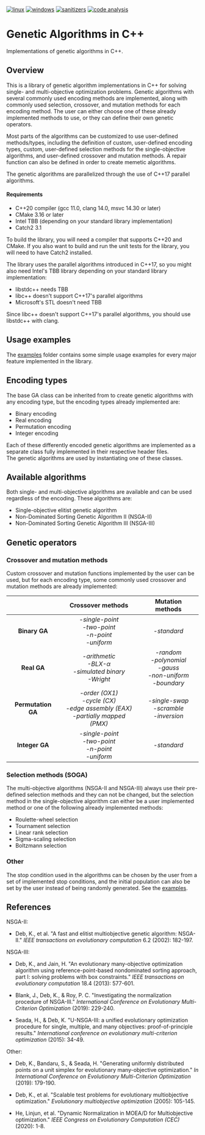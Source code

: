 [![linux](https://github.com/KRM7/genetic-algorithms/actions/workflows/linux.yml/badge.svg?branch=dev)](https://github.com/KRM7/genetic-algorithms/actions/workflows/linux.yml)
[![windows](https://github.com/KRM7/genetic-algorithms/actions/workflows/windows.yml/badge.svg?branch=dev)](https://github.com/KRM7/genetic-algorithms/actions/workflows/windows.yml)
[![sanitizers](https://github.com/KRM7/genetic-algorithms/actions/workflows/sanitizers.yml/badge.svg?branch=dev)](https://github.com/KRM7/genetic-algorithms/actions/workflows/sanitizers.yml)
[![code analysis](https://github.com/KRM7/genetic-algorithms/actions/workflows/analysis.yml/badge.svg?branch=dev)](https://github.com/KRM7/genetic-algorithms/actions/workflows/analysis.yml)


# Genetic Algorithms in C++ 

<p> Implementations of genetic algorithms in C++. </p>

## Overview

<p>
This is a library of genetic algorithm implementations in C++ for solving single-
and multi-objective optimization problems.
Genetic algorithms with several commonly used
encoding methods are implemented, along with commonly used selection, crossover, and mutation
methods for each encoding method. The user can either choose one of these already implemented 
methods to use, or they can define their own genetic operators.
</p>

<p> 
Most parts of the algorithms can be customized to use user-defined methods/types,
including the definition of custom, user-defined encoding types,
custom, user-defined selection methods for the single-objective algorithms,
and user-defined crossover and mutation methods.
A repair function can also be defined in order to create memetic algorithms.
</p>

<p>
The genetic algorithms are parallelized through the use of C++17 parallel algorithms.
</p>

#### Requirements

- C++20 compiler (gcc 11.0, clang 14.0, msvc 14.30 or later)
- CMake 3.16 or later
- Intel TBB (depending on your standard library implementation)
- Catch2 3.1

<p>
To build the library, you will need a compiler that supports C++20 and CMake.  
If you also want to build and run the unit tests for the library, you will need to have
Catch2 installed.
</p>

<p>
The library uses the parallel algorithms introduced in C++17, so you might also need
Intel's TBB library depending on your standard library implementation:
</p>

- libstdc++ needs TBB
- libc++ doesn't support C++17's parallel algorithms
- Microsoft's STL doesn't need TBB

Since libc++ doesn't support C\++17's parallel algorithms, you should use libstdc++ with clang.


## Usage examples

The [examples](/examples) folder contains some simple usage examples for 
every major feature implemented in the library.

## Encoding types

<p>
The base GA class can be inherited from to create genetic algorithms with any encoding type,
but the encoding types already implemented are:
</p>

* Binary encoding
* Real encoding
* Permutation encoding
* Integer encoding

<p>
Each of these differently encoded genetic algorithms are implemented as a separate class
fully implemented in their respective header files. <br/>
The genetic algorithms are used by instantiating one of these classes.
<p/>


## Available algorithms
Both single- and multi-objective algorithms are available and can be used regardless
of the encoding. These algorithms are:
* Single-objective elitist genetic algorithm
* Non-Dominated Sorting Genetic Algorithm II (NSGA-II)
* Non-Dominated Sorting Genetic Algorithm III (NSGA-III)


## Genetic operators

### Crossover and mutation methods
Custom crossover and mutation functions implemented by the user can be used, but
for each encoding type, some commonly used crossover and mutation methods are already implemented:

|                    | Crossover methods | Mutation methods |
|:------------------:|:-----------------:|:----------------:|
| **Binary GA**      |*-single-point*<br/>*-two-point*<br/>*-n-point*<br/>*-uniform*    |*-standard*|
| **Real GA**        |*-arithmetic*<br/>*-BLX-α*<br/>*-simulated binary*<br/>*-Wright*  |*-random*<br/>*-polynomial*<br/>*-gauss*<br/>*-non-uniform*<br/>*-boundary*|
| **Permutation GA** |*-order (OX1)*<br/>*-cycle (CX)*<br/>*-edge assembly (EAX)*<br/>*-partially mapped (PMX)* |*-single-swap*<br/>*-scramble*<br/>*-inversion*|
| **Integer GA**     |*-single-point*<br/>*-two-point*<br/>*-n-point*<br/>*-uniform*    |*-standard*|


### Selection methods (SOGA)
<p>
The multi-objective algorithms (NSGA-II and NSGA-III) always use their pre-defined
selection methods and they can not be changed, 
but the selection method in the single-objective algorithm can either be a user implemented method
or one of the following already implemented methods:
</p>

 * Roulette-wheel selection
 * Tournament selection
 * Linear rank selection
 * Sigma-scaling selection
 * Boltzmann selection

### Other

The stop condition used in the algorithms can be chosen by the user from a set of implemented
stop conditions, and the initial population can also be set by the user instead of being
randomly generated. See the [examples](/examples).


## References
<p>NSGA-II:</p>

* Deb, K., et al. "A fast and elitist multiobjective genetic algorithm: NSGA-II." 
*IEEE transactions on evolutionary computation* 6.2 (2002): 182-197.

<p>NSGA-III:</p>

* Deb, K., and Jain, H. "An evolutionary many-objective optimization algorithm using reference-point-based nondominated sorting approach, part I: solving problems with box constraints." 
*IEEE transactions on evolutionary computation* 18.4 (2013): 577-601.

* Blank, J., Deb, K., & Roy, P. C. "Investigating the normalization procedure of NSGA-III."
*International Conference on Evolutionary Multi-Criterion Optimization* (2019): 229-240.

* Seada, H., & Deb, K. "U-NSGA-III: a unified evolutionary optimization procedure for single, multiple, and many objectives: proof-of-principle results."
*International conference on evolutionary multi-criterion optimization* (2015): 34-49.

<p>Other:</p>

* Deb, K., Bandaru, S., & Seada, H. "Generating uniformly distributed points on a unit simplex for evolutionary many-objective optimization."
*In International Conference on Evolutionary Multi-Criterion Optimization* (2019): 179-190.

* Deb, K., et al. "Scalable test problems for evolutionary multiobjective optimization."
*Evolutionary multiobjective optimization* (2005): 105-145.

* He, Linjun, et al. "Dynamic Normalization in MOEA/D for Multiobjective optimization." 
*IEEE Congress on Evolutionary Computation (CEC)* (2020): 1-8.
